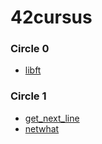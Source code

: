 # 42cursus
### Circle 0
- [libft](https://github.com/YUJO42/42cursus/tree/master/libft)
### Circle 1
- [get_next_line](https://github.com/YUJO42/42cursus/tree/master/get_next_line)
- [netwhat](https://github.com/YUJO42/42cursus/tree/master/netwhat)
